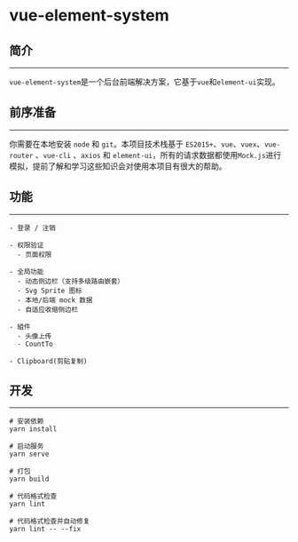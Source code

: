 # vue-element-system

## 简介
---
`vue-element-system`是一个后台前端解决方案，它基于`vue`和`element-ui`实现。

## 前序准备
---
你需要在本地安装 `node` 和 `git`。本项目技术栈基于 `ES2015+`、`vue`、`vuex`、`vue-router` 、`vue-cli` 、`axios` 和 `element-ui`，所有的请求数据都使用`Mock.js`进行模拟，提前了解和学习这些知识会对使用本项目有很大的帮助。

## 功能
---
```
- 登录 / 注销

- 权限验证
  - 页面权限

- 全局功能
  - 动态侧边栏（支持多级路由嵌套）
  - Svg Sprite 图标
  - 本地/后端 mock 数据
  - 自适应收缩侧边栏

- 組件
  - 头像上传
  - CountTo

- Clipboard(剪贴复制)
```

## 开发
---
```
# 安装依赖
yarn install

# 启动服务
yarn serve

# 打包
yarn build

# 代码格式检查
yarn lint

# 代码格式检查并自动修复
yarn lint -- --fix
```
